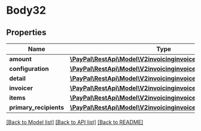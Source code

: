 # Body32

## Properties
Name | Type | Description | Notes
------------ | ------------- | ------------- | -------------
**amount** | [**\PayPal\RestApi\Model\V2invoicinginvoicesAmount**](V2invoicinginvoicesAmount.md) |  | [optional] 
**configuration** | [**\PayPal\RestApi\Model\V2invoicinginvoicesConfiguration**](V2invoicinginvoicesConfiguration.md) |  | [optional] 
**detail** | [**\PayPal\RestApi\Model\V2invoicinginvoicesDetail**](V2invoicinginvoicesDetail.md) |  | [optional] 
**invoicer** | [**\PayPal\RestApi\Model\V2invoicinginvoicesInvoicer**](V2invoicinginvoicesInvoicer.md) |  | [optional] 
**items** | [**\PayPal\RestApi\Model\V2invoicinginvoicesItems[]**](V2invoicinginvoicesItems.md) |  | [optional] 
**primary_recipients** | [**\PayPal\RestApi\Model\V2invoicinginvoicesPrimaryRecipients[]**](V2invoicinginvoicesPrimaryRecipients.md) |  | [optional] 

[[Back to Model list]](../README.md#documentation-for-models) [[Back to API list]](../README.md#documentation-for-api-endpoints) [[Back to README]](../README.md)


